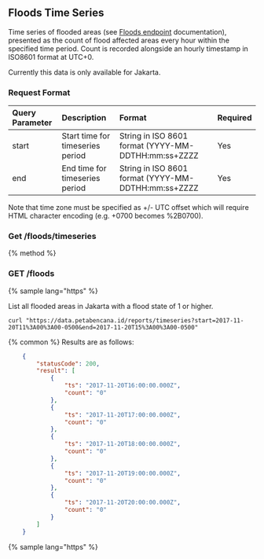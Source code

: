 ## Floods Time Series

Time series of flooded areas \(see [Floods endpoint](/routes/floods.md) documentation\), presented as the count of flood affected areas every hour within the specified time period. Count is recorded alongside an hourly timestamp in ISO8601 format at UTC+0.

Currently this data is only available for Jakarta.

### Request Format

| Query Parameter | Description | Format | Required |
| :--- | :--- | :--- | :--- |
| start | Start time for timeseries period | String in ISO 8601 format \(YYYY-MM-DDTHH:mm:ss+ZZZZ | Yes |
| end | End time for timeseries period | String in ISO 8601 format \(YYYY-MM-DDTHH:mm:ss+ZZZZ | Yes |

Note that time zone must be specified as +/- UTC offset which will require HTML character encoding \(e.g. +0700 becomes %2B0700\).

### Get /floods/timeseries

{% method %}
### GET /floods

{% sample lang="https" %}

List all flooded areas in Jakarta with a flood state of 1 or higher.

```https
curl "https://data.petabencana.id/reports/timeseries?start=2017-11-20T11%3A00%3A00-0500&end=2017-11-20T15%3A00%3A00-0500"
```

{% common %}
Results are as follows:

```json
    {
        "statusCode": 200,
        "result": [
            {
                "ts": "2017-11-20T16:00:00.000Z",
                "count": "0"
            },
            {
                "ts": "2017-11-20T17:00:00.000Z",
                "count": "0"
            },
            {
                "ts": "2017-11-20T18:00:00.000Z",
                "count": "0"
            },
            {
                "ts": "2017-11-20T19:00:00.000Z",
                "count": "0"
            },
            {
                "ts": "2017-11-20T20:00:00.000Z",
                "count": "0"
            }
        ]
    }
```

{% sample lang="https" %}



